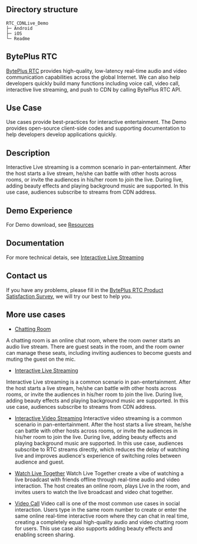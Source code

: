 ## Directory structure

```
RTC_CDNLive_Demo
├─ Android       
├─ iOS      
└─ Readme 
```

## BytePlus RTC

[BytePlus RTC](https://www.byteplus.com/en/product/rtc) provides high-quality, low-latency real-time audio and video communication capabilities across the global Internet. We can also help developers quickly build many functions including voice call, video call, interactive live streaming, and push to CDN by calling BytePlus RTC API.

## **Use Case**

Use cases provide best-practices for interactive entertainment. The Demo provides open-source client-side codes and supporting documentation to help developers develop applications quickly.

## **Description**

Interactive Live streaming is a common scenario in pan-entertainment. After the host starts a live stream, he/she can battle with other hosts across rooms, or invite the audiences in his/her room to join the live. During live, adding beauty effects and playing background music are supported. In this use case, audiences subscribe to streams from CDN address.

## Demo Experience

For Demo download, see [Resources](https://docs.byteplus.com/byteplus-rtc/docs/75707#download-solution-demo)

## Documentation

For more technical detais, see [Interactive Live Streaming](https://docs.byteplus.com/byteplus-rtc/docs/113691)
## **Contact us**

If you have any problems, please fill in the [BytePlus RTC Product Satisfaction Survey](https://wenjuan.feishu.cn/m/cfm?t=svkBlLoM7fFi-2ta9), we will try our best to help you.

## **More use cases**

- [Chatting Room](https://github.com/byteplus-sdk/RTC_ChattingRoom_Demo)

A chatting room is an online chat room, where the room owner starts an audio live stream. There are guest seats in the room, and the room owner can manage these seats, including inviting audiences to become guests and muting the guest on the mic.

- [Interactive Live Streaming](https://github.com/byteplus-sdk/RTC_CDNLive_Demo)

Interactive Live streaming is a common scenario in pan-entertainment. After the host starts a live stream, he/she can battle with other hosts across rooms, or invite the audiences in his/her room to join the live. During live, adding beauty effects and playing background music are supported. In this use case, audiences subscribe to streams from CDN address.

- [Interactive Video Streaming](https://github.com/byteplus-sdk/RTC_InteractiveVideoStream_Demo)
Interactive video streaming is a common scenario in pan-entertainment. After the host starts a live stream, he/she can battle with other hosts across rooms, or invite the audiences in his/her room to join the live. During live, adding beauty effects and playing background music are supported. In this use case, audiences subscribe to RTC streams directly, which reduces the delay of watching live and improves audience's experience of switching roles between audience and guest.

- [Watch Live Together](https://github.com/byteplus-sdk/RTC_WatchLiveTogether_Demo)
Watch Live Together create a vibe of watching a live broadcast with friends offline through real-time audio and video interaction. The host creates an online room, plays Live in the room, and invites users to watch the live broadcast and video chat together.

- [Video Call](https://github.com/byteplus-sdk/RTC_VideoCall_Demo)
Video call is one of the most common use cases in social interaction. Users type in the same room number to create or enter the same online real-time interactive room where they can chat in real time, creating a completely equal high-quality audio and video chatting room for users. This use case also supports adding beauty effects and enabling screen sharing. 

    
